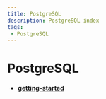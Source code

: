 ```yaml
---
title: PostgreSQL
description: PostgreSQL index
tags:
 - PostgreSQL
---
```


# PostgreSQL

  - [**getting-started**](getting-started)